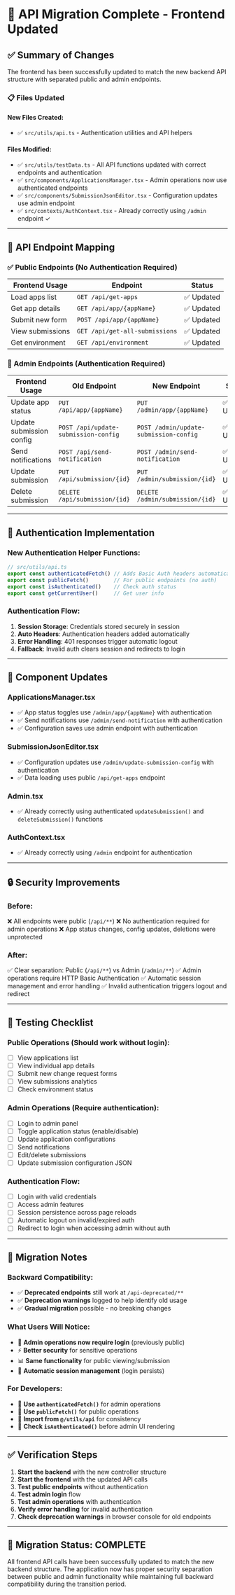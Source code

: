 # 🚀 API Migration Complete - Frontend Updated

## ✅ Summary of Changes

The frontend has been successfully updated to match the new backend API structure with separated public and admin endpoints.

### 📋 **Files Updated**

#### **New Files Created:**
- ✅ `src/utils/api.ts` - Authentication utilities and API helpers

#### **Files Modified:**
- ✅ `src/utils/testData.ts` - All API functions updated with correct endpoints and authentication
- ✅ `src/components/ApplicationsManager.tsx` - Admin operations now use authenticated endpoints
- ✅ `src/components/SubmissionJsonEditor.tsx` - Configuration updates use admin endpoint
- ✅ `src/contexts/AuthContext.tsx` - Already correctly using `/admin` endpoint ✓

---

## 🔄 **API Endpoint Mapping**

### **✅ Public Endpoints (No Authentication Required)**
| Frontend Usage | Endpoint | Status |
|---|---|---|
| Load apps list | `GET /api/get-apps` | ✅ Updated |
| Get app details | `GET /api/app/{appName}` | ✅ Updated |
| Submit new form | `POST /api/app/{appName}` | ✅ Updated |
| View submissions | `GET /api/get-all-submissions` | ✅ Updated |
| Get environment | `GET /api/environment` | ✅ Updated |

### **🔐 Admin Endpoints (Authentication Required)**
| Frontend Usage | Old Endpoint | New Endpoint | Status |
|---|---|---|---|
| Update app status | `PUT /api/app/{appName}` | `PUT /admin/app/{appName}` | ✅ Updated |
| Update submission config | `POST /api/update-submission-config` | `POST /admin/update-submission-config` | ✅ Updated |
| Send notifications | `POST /api/send-notification` | `POST /admin/send-notification` | ✅ Updated |
| Update submission | `PUT /api/submission/{id}` | `PUT /admin/submission/{id}` | ✅ Updated |
| Delete submission | `DELETE /api/submission/{id}` | `DELETE /admin/submission/{id}` | ✅ Updated |

---

## 🔧 **Authentication Implementation**

### **New Authentication Helper Functions:**
```typescript
// src/utils/api.ts
export const authenticatedFetch() // Adds Basic Auth headers automatically
export const publicFetch()        // For public endpoints (no auth)
export const isAuthenticated()    // Check auth status
export const getCurrentUser()     // Get user info
```

### **Authentication Flow:**
1. **Session Storage**: Credentials stored securely in session
2. **Auto Headers**: Authentication headers added automatically
3. **Error Handling**: 401 responses trigger automatic logout
4. **Fallback**: Invalid auth clears session and redirects to login

---

## 🎯 **Component Updates**

### **ApplicationsManager.tsx**
- ✅ App status toggles use `/admin/app/{appName}` with authentication
- ✅ Send notifications use `/admin/send-notification` with authentication
- ✅ Configuration saves use admin endpoint with authentication

### **SubmissionJsonEditor.tsx** 
- ✅ Configuration updates use `/admin/update-submission-config` with authentication
- ✅ Data loading uses public `/api/get-apps` endpoint

### **Admin.tsx**
- ✅ Already correctly using authenticated `updateSubmission()` and `deleteSubmission()` functions

### **AuthContext.tsx**
- ✅ Already correctly using `/admin` endpoint for authentication

---

## 🔒 **Security Improvements**

### **Before:**
❌ All endpoints were public (`/api/**`)
❌ No authentication required for admin operations
❌ App status changes, config updates, deletions were unprotected

### **After:**
✅ Clear separation: Public (`/api/**`) vs Admin (`/admin/**`)
✅ Admin operations require HTTP Basic Authentication
✅ Automatic session management and error handling
✅ Invalid authentication triggers logout and redirect

---

## 🧪 **Testing Checklist**

### **Public Operations (Should work without login):**
- [ ] View applications list
- [ ] View individual app details  
- [ ] Submit new change request forms
- [ ] View submissions analytics
- [ ] Check environment status

### **Admin Operations (Require authentication):**
- [ ] Login to admin panel
- [ ] Toggle application status (enable/disable)
- [ ] Update application configurations
- [ ] Send notifications
- [ ] Edit/delete submissions
- [ ] Update submission configuration JSON

### **Authentication Flow:**
- [ ] Login with valid credentials
- [ ] Access admin features
- [ ] Session persistence across page reloads
- [ ] Automatic logout on invalid/expired auth
- [ ] Redirect to login when accessing admin without auth

---

## 🚨 **Migration Notes**

### **Backward Compatibility:**
- ✅ **Deprecated endpoints** still work at `/api-deprecated/**` 
- ✅ **Deprecation warnings** logged to help identify old usage
- ✅ **Gradual migration** possible - no breaking changes

### **What Users Will Notice:**
- 🔐 **Admin operations now require login** (previously public)
- ⚡ **Better security** for sensitive operations
- 📊 **Same functionality** for public viewing/submission
- 🔄 **Automatic session management** (login persists)

### **For Developers:**
- 📝 **Use `authenticatedFetch()`** for admin operations
- 📝 **Use `publicFetch()`** for public operations  
- 📝 **Import from `@/utils/api`** for consistency
- 📝 **Check `isAuthenticated()`** before admin UI rendering

---

## ✅ **Verification Steps**

1. **Start the backend** with the new controller structure
2. **Start the frontend** with the updated API calls
3. **Test public endpoints** without authentication
4. **Test admin login** flow
5. **Test admin operations** with authentication
6. **Verify error handling** for invalid authentication
7. **Check deprecation warnings** in browser console for old endpoints

---

## 🎉 **Migration Status: COMPLETE**

All frontend API calls have been successfully updated to match the new backend structure. The application now has proper security separation between public and admin functionality while maintaining full backward compatibility during the transition period.
